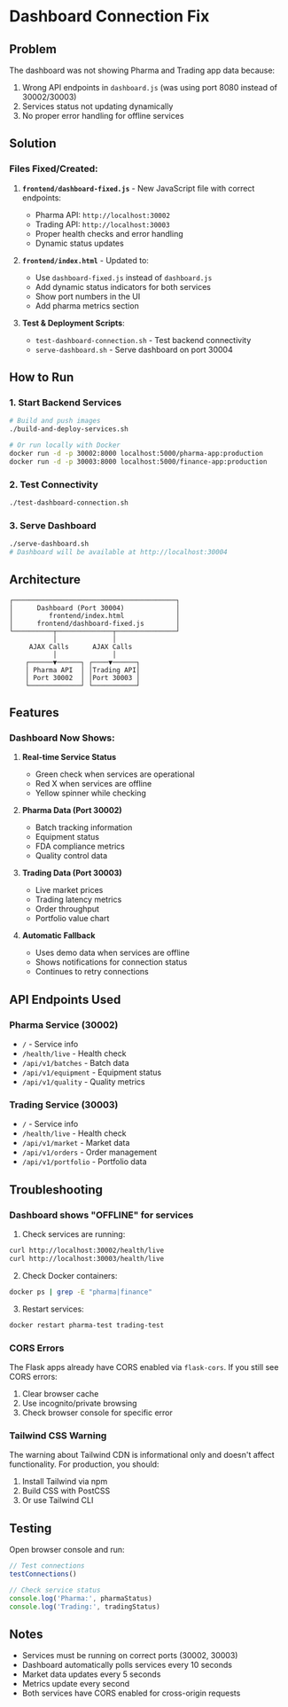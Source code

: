 # Dashboard Connection Fix

## Problem
The dashboard was not showing Pharma and Trading app data because:
1. Wrong API endpoints in `dashboard.js` (was using port 8080 instead of 30002/30003)
2. Services status not updating dynamically
3. No proper error handling for offline services

## Solution

### Files Fixed/Created:

1. **`frontend/dashboard-fixed.js`** - New JavaScript file with correct endpoints:
   - Pharma API: `http://localhost:30002`
   - Trading API: `http://localhost:30003`
   - Proper health checks and error handling
   - Dynamic status updates

2. **`frontend/index.html`** - Updated to:
   - Use `dashboard-fixed.js` instead of `dashboard.js`
   - Add dynamic status indicators for both services
   - Show port numbers in the UI
   - Add pharma metrics section

3. **Test & Deployment Scripts**:
   - `test-dashboard-connection.sh` - Test backend connectivity
   - `serve-dashboard.sh` - Serve dashboard on port 30004

## How to Run

### 1. Start Backend Services

```bash
# Build and push images
./build-and-deploy-services.sh

# Or run locally with Docker
docker run -d -p 30002:8000 localhost:5000/pharma-app:production
docker run -d -p 30003:8000 localhost:5000/finance-app:production
```

### 2. Test Connectivity

```bash
./test-dashboard-connection.sh
```

### 3. Serve Dashboard

```bash
./serve-dashboard.sh
# Dashboard will be available at http://localhost:30004
```

## Architecture

```
┌─────────────────────────────────────────┐
│      Dashboard (Port 30004)             │
│         frontend/index.html             │
│      frontend/dashboard-fixed.js        │
└──────────┬──────────────┬───────────────┘
           │              │
     AJAX Calls      AJAX Calls
           │              │
    ┌──────▼──────┐ ┌────▼──────┐
    │ Pharma API  │ │Trading API│
    │ Port 30002  │ │Port 30003 │
    └─────────────┘ └───────────┘
```

## Features

### Dashboard Now Shows:

1. **Real-time Service Status**
   - Green check when services are operational
   - Red X when services are offline
   - Yellow spinner while checking

2. **Pharma Data (Port 30002)**
   - Batch tracking information
   - Equipment status
   - FDA compliance metrics
   - Quality control data

3. **Trading Data (Port 30003)**
   - Live market prices
   - Trading latency metrics
   - Order throughput
   - Portfolio value chart

4. **Automatic Fallback**
   - Uses demo data when services are offline
   - Shows notifications for connection status
   - Continues to retry connections

## API Endpoints Used

### Pharma Service (30002)
- `/` - Service info
- `/health/live` - Health check
- `/api/v1/batches` - Batch data
- `/api/v1/equipment` - Equipment status
- `/api/v1/quality` - Quality metrics

### Trading Service (30003)
- `/` - Service info
- `/health/live` - Health check
- `/api/v1/market` - Market data
- `/api/v1/orders` - Order management
- `/api/v1/portfolio` - Portfolio data

## Troubleshooting

### Dashboard shows "OFFLINE" for services

1. Check services are running:
```bash
curl http://localhost:30002/health/live
curl http://localhost:30003/health/live
```

2. Check Docker containers:
```bash
docker ps | grep -E "pharma|finance"
```

3. Restart services:
```bash
docker restart pharma-test trading-test
```

### CORS Errors

The Flask apps already have CORS enabled via `flask-cors`. If you still see CORS errors:
1. Clear browser cache
2. Use incognito/private browsing
3. Check browser console for specific error

### Tailwind CSS Warning

The warning about Tailwind CDN is informational only and doesn't affect functionality. For production, you should:
1. Install Tailwind via npm
2. Build CSS with PostCSS
3. Or use Tailwind CLI

## Testing

Open browser console and run:
```javascript
// Test connections
testConnections()

// Check service status
console.log('Pharma:', pharmaStatus)
console.log('Trading:', tradingStatus)
```

## Notes

- Services must be running on correct ports (30002, 30003)
- Dashboard automatically polls services every 10 seconds
- Market data updates every 5 seconds
- Metrics update every second
- Both services have CORS enabled for cross-origin requests